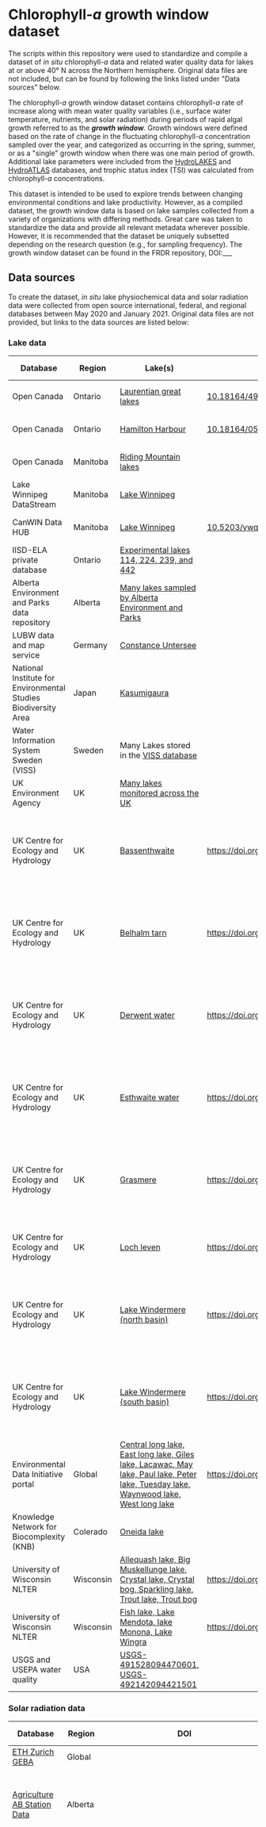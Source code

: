# Chlorophyll-*a* growth window dataset
The scripts within this repository were used to standardize and compile a dataset of *in situ* chlorophyll-*a* data and related water quality data for lakes at or above 40° N across the Northern hemisphere. Original data files are not included, but can be found by following the links listed under "Data sources" below. 

The chlorophyll-*a* growth window dataset contains chlorophyll-*a* rate of increase along with  mean water quality variables (i.e., surface water temperature, nutrients, and solar radiation) during periods of rapid algal growth referred to as the _**growth window**_. Growth windows were defined based on the rate of change in the fluctuating chlorophyll-*a* concentration sampled over the year, and categorized as occurring in the spring, summer, or as a "single" growth window when there was one main period of growth. Additional lake parameters were included from the [HydroLAKES](https://hydrosheds./page/hydrolakes) and [HydroATLAS](https://hydrosheds.org/page/hydroatlas) databases, and trophic status index (TSI) was calculated from chlorophyll-*a* concentrations.

This dataset is intended to be used to explore trends between changing environmental conditions and lake productivity. However, as a compiled dataset, the growth window data is based on lake samples collected from a variety of organizations with differing methods. Great care was taken to standardize the data and provide all relevant metadata wherever possible. However, it is recommended that the dataset be uniquely subsetted depending on the research question (e.g., for sampling frequency). The growth window dataset can be found in the FRDR repository, DOI:___

 
## Data sources

To create the dataset, *in situ* lake physiochemical data and solar radiation data were collected from open source international, federal, and regional databases between May 2020 and January 2021. Original data files are not provided, but links to the data sources are listed below:
 
### Lake data 
 | Database                                                         | Region    | Lake(s)                                                                                                                                                                                                                                                                                                                                                  | DOI                                                                                            | Data licence                                                                                                       | Citation                                                                                                                                                                                                                                                                                                                                                                                                                                                                                                                                       |
|------------------------------------------------------------------|-----------|----------------------------------------------------------------------------------------------------------------------------------------------------------------------------------------------------------------------------------------------------------------------------------------------------------------------------------------------------------|------------------------------------------------------------------------------------------------|--------------------------------------------------------------------------------------------------------------------|------------------------------------------------------------------------------------------------------------------------------------------------------------------------------------------------------------------------------------------------------------------------------------------------------------------------------------------------------------------------------------------------------------------------------------------------------------------------------------------------------------------------------------------------|
| Open Canada                                                      | Ontario   | [Laurentian great lakes](https://open.canada.ca/data/en/dataset/cfdafa0c-a644-47cc-ad54-460304facf2e)                                                                                                                                                                                                                                                    | [10.18164/495eb10d-d423-432a-980f-264ef287d45b](10.18164/495eb10d-d423-432a-980f-264ef287d45b) | [Open Government Licence](https://open.canada.ca/en/open-government-licence-canada)                                |                                                                                                                                                                                                                                                                                                                                                                                                                                                                                                                                                |
| Open Canada                                                      | Ontario   | [Hamilton Harbour](https://open.canada.ca/data/en/dataset/c50e3bb8-97f5-48be-a910-a8a7b59f85ff)                                                                                                                                                                                                                                                          | [10.18164/05c4fa07-2a1e-46fa-a98a-1dc64bb97326](10.18164/05c4fa07-2a1e-46fa-a98a-1dc64bb97326) | [Open Government Licence](https://open.canada.ca/en/open-government-licence-canada)                                |                                                                                                                                                                                                                                                                                                                                                                                                                                                                                                                                                |
| Open Canada                                                      | Manitoba  | [Riding Mountain lakes](https://open.canada.ca/data/en/dataset/2a55313f-26fc-4872-9a57-2a7bf2a4cc38)                                                                                                                                                                                                                                                     |                                                                                                | [Open Government Licence](https://open.canada.ca/en/open-government-licence-canada)                                |                                                                                                                                                                                                                                                                                                                                                                                                                                                                                                                                                |
| Lake Winnipeg DataStream                                         | Manitoba  | [Lake Winnipeg](https://lakewinnipegdatastream.ca/explore/#/dataset/d9f476e5-a80b-4499-9c94-e61d8b83dba3/?ref=search&characteristic_media=undefined&characteristic_characteristic_name=Chlorophyll%20a&characteristic_method_speciation=undefined&characteristic_sample_fraction=undefined&characteristic_field=undefined&characteristic_unit=undefined) |                                                                                                | [Open Government Licence](https://open.canada.ca/en/open-government-licence-canada)                                |                                                                                                                                                                                                                                                                                                                                                                                                                                                                                                                                                |
| CanWIN Data HUB                                                  | Manitoba  | [Lake Winnipeg](http://lwbin-datahub.ad.umanitoba.ca/dataset/lwpg-namao-chem/resource/931532fe-1785-4a9f-a857-f5d6ddab43e9?view_id=61484de8-2fe6-46df-abd3-37ac9ca9f4f1)                                                                                                                                                                                 | [10.5203/ywqt-vp63](10.5203/ywqt-vp63)                                                         | [Open Data](https://opendefinition.org/od/2.1/en/)                                                                 | Herbert, C., Stainton, T. (2019). CanWIN Lake Winnipeg to Lake Winnipeg Datastream Conversion, Version 1.0, *Centre for Earth Observation Science*. Winnipeg, MB: University of Manitoba                                                                                                                                                                                                                                                                                                                                                       |
| IISD-ELA private database                                        | Ontario   | [Experimental lakes 114, 224, 239, and 442](https://www.iisd.org/ela/science-data/our-data/data-requests/)                                                                                                                                                                                                                                               |                                                                                                | [Terms and conditions](https://www.iisd.org/ela/wp-content/uploads/2019/07/iisd-ela-data-terms-and-conditions.pdf) |                                                                                                                                                                                                                                                                                                                                                                                                                                                                                                                                                |
| Alberta Environment and Parks data   repository                  | Alberta   | [Many lakes sampled by Alberta Environment and Parks](http://environment.alberta.ca/apps/EdwReportViewer/LakeWaterQuality.aspx)                                                                                                                                                                                                                          |                                                                                                | [Open Government Licence](https://open.canada.ca/en/open-government-licence-canada)                                |                                                                                                                                                                                                                                                                                                                                                                                                                                                                                                                                                |
| LUBW data and map service                                        | Germany   | [Constance Untersee](https://udo.lubw.baden-wuerttemberg.de/public/index.xhtml)                                                                                                                                                                                                                                                                          |                                                                                                | [User agreement](https://www.lubw.baden-wuerttemberg.de/umweltinformationssystem/nutzungsvereinbarung)             |                                                                                                                                                                                                                                                                                                                                                                                                                                                                                                                                                |
| National Institute for Environmental Studies Biodiversity Area | Japan     | [Kasumigaura](http://db.cger.nies.go.jp/gem/inter/GEMS/database/kasumi/contents/datalist.html)                                                                                                                                                                                                                                                           |                                                                                                | [Terms of use](https://db.cger.nies.go.jp/gem/inter/GEMS/database/kasumi/contents/terms.html)                      | National Institute for Environmental Studies (2016) *Lake Kasumigaura Database*, National Institute for Environmental Studies, Japan. Accessed via https://db.cger.nies.go.jp/gem/moni-e/inter/GEMS/database/kasumi/index.html                                                                                                                                                                                                                                                                                                                 |
| Water Information System Sweden (VISS)                           | Sweden    | Many Lakes stored in the [VISS database](https://viss.lansstyrelsen.se/)                                                                                                                                                                                                                                                                                 |                                                                                                | [CC0 license - free use](https://viss.lansstyrelsen.se/About.aspx?aboutPageID=5)                                   |                                                                                                                                                                                                                                                                                                                                                                                                                                                                                                                                                |
| UK Environment Agency                                            | UK        | [Many lakes monitored across the UK](https://environment.data.gov.uk/water-quality/view/download)                                                                                                                                                                                                                                                        |                                                                                                | [Terms of use](https://support.environment.data.gov.uk/hc/en-gb/articles/360015443132-Terms-and-Conditions)        |                                                                                                                                                                                                                                                                                                                                                                                                                                                                                                                                                |
| UK Centre for Ecology and Hydrology                              | UK        | [Bassenthwaite](https://catalogue.ceh.ac.uk/documents/91d763f2-978d-4891-b3c6-f41d29b45d55)                                                                                                                                                                                                                                                              | https://doi.org/10.5285/91d763f2-978d-4891-b3c6-f41d29b45d55                                   | [Terms of use](https://eidc.ceh.ac.uk/licences/lakesEcology/plain)                                                 | Maberly, S.C.; Carter, H.T.; Clarke, M.A.; De Ville, M.M.; Fletcher, J.M.; James, J.B.; Keenan, P.; Kelly, J.L.; Mackay, E.B.; Parker, J.E.; Patel, M.; Pereira, M.G.; Rhodes, G. ; Tanna, B.; Thackeray, S.J.; Vincent, C.; Feuchtmayr, H. (2017). Surface temperature, surface oxygen, water clarity, water chemistry and phytoplankton chlorophyll a data from Bassenthwaite Lake, 1990 to 2013. *NERC Environmental Information Data Centre*. https://doi.org/10.5285/91d763f2-978d-4891-b3c6-f41d29b45d55                                 |
| UK Centre for Ecology   and Hydrology                            | UK        | [Belhalm tarn](https://doi.org/10.5285/393a5946-8a22-4350-80f3-a60d753beb00)                                                                                                                                                                                                                                                                             | https://doi.org/10.5285/393a5946-8a22-4350-80f3-a60d753beb00                                   | [Terms of use](https://eidc.ceh.ac.uk/licences/lakesEcology/plain)                                                 | Maberly, S.C.; Brierley, B.; Carter, H.T.; Clarke, M.A.; De Ville, M.M.; Fletcher, J.M.; James, J.B.; Keenan, P.; Kelly, J.L.; Mackay, E.B.; Parker, J.E.; Patel, M.; Pereira, M.G.; Rhodes, G.; Tanna, B.; Thackeray, S.J.; Vincent, C.; Feuchtmayr, H. (2017). Surface temperature, surface oxygen, water clarity, water chemistry and phytoplankton chlorophyll a data from Blelham Tarn, 1945 to 2013. *NERC Environmental Information Data Centre*. (Dataset). https://doi.org/10.5285/393a5946-8a22-4350-80f3-a60d753beb00               |
| UK Centre for Ecology and Hydrology                              | UK        | [Derwent water](https://catalogue.ceh.ac.uk/documents/106844ff-7b4c-45c3-8b4c-7cfb4a4b953b)                                                                                                                                                                                                                                                              | https://doi.org/10.5285/106844ff-7b4c-45c3-8b4c-7cfb4a4b953b                                   | [Open Government Licence v3](https://eidc.ceh.ac.uk/licences/OGL/plain)                                            | Maberly, S.C.; Carter, H.T.; Clarke, M.A.; De Ville, M.M.; Fletcher, J.M.; James, J.B.; Keenan, P.; Kelly, J.L.; Mackay, E.B.; Parker, J.E.; Patel, M.; Pereira, M.G.; Rhodes, G. ; Tanna, B.; Thackeray, S.J.; Vincent, C.; Feuchtmayr, H. (2017). Surface temperature, surface oxygen, water clarity, water chemistry and phytoplankton chlorophyll a data from Derwent Water, 1990 to 2013. *NERC Environmental Information Data Centre*. https://doi.org/10.5285/106844ff-7b4c-45c3-8b4c-7cfb4a4b953b                                      |
| UK Centre for Ecology and Hydrology                              | UK        | [Esthwaite water](https://catalogue.ceh.ac.uk/documents/87360d1a-85d9-4a4e-b9ac-e315977a52d3)                                                                                                                                                                                                                                                            | https://doi.org/10.5285/87360d1a-85d9-4a4e-b9ac-e315977a52d3                                   | [Terms of use](https://eidc.ceh.ac.uk/licences/lakesEcology/plain)                                                 | Maberly, S.C.; Brierley, B.; Carter, H.T.; Clarke, M.A.; De Ville, M.M.; Fletcher, J.M.; James, J.B.; Keenan, P.; Kelly, J.L.; Mackay, E.B.; Parker, J.E.; Patel, M.; Pereira, M.G.; Rhodes, G.; Tanna, B.; Thackeray, S.J.; Vincent, C.; Feuchtmayr, H. (2017). Surface temperature, surface oxygen, water clarity, water chemistry and phytoplankton chlorophyll a data from Esthwaite Water, 1945 to 2013. *NERC Environmental Information Data Centre*. https://doi.org/10.5285/87360d1a-85d9-4a4e-b9ac-e315977a52d3                       |
| UK Centre for Ecology and Hydrology                              | UK        | [Grasmere](https://catalogue.ceh.ac.uk/documents/b891c50a-1f77-48b2-9c41-7cc0e8993c50)                                                                                                                                                                                                                                                                   | https://doi.org/10.5285/b891c50a-1f77-48b2-9c41-7cc0e8993c50                                   | [Terms of use](https://eidc.ceh.ac.uk/licences/lakesEcology/plain)                                                 | Maberly, S.C.; Brierley, B.; Carter, H.T.; Clarke, M.A.; De Ville, M.M.; Fletcher, J.M.; James, J.B.; Keenan, P.; Kelly, J.L.; Mackay, E.B.; Parker, J.E.; Patel, M.; Pereira, M.G.; Rhodes, G.; Tanna, B.; Thackeray, S.J.; Vincent, C.; Feuchtmayr, H. (2017). Surface temperature, surface oxygen, water clarity, water chemistry and phytoplankton chlorophyll a data from Grasmere, 1968 to 2013. *NERC Environmental Information Data Centre*. https://doi.org/10.5285/b891c50a-1f77-48b2-9c41-7cc0e8993c50                              |
| UK Centre for Ecology and Hydrology                              | UK        | [Loch leven](https://catalogue.ceh.ac.uk/documents/2969776d-0b59-4435-a746-da50b8fd62a3)                                                                                                                                                                                                                                                                 | https://doi.org/10.5285/2969776d-0b59-4435-a746-da50b8fd62a3                                   | [Open Government Licence v3](https://eidc.ceh.ac.uk/licences/OGL/plain)                                            | Dudley, B. J.; May, L.; Spears, B. M.; Kirika, A. (2013). Loch Leven long-term monitoring data: phosphorus, silica and chlorophyll concentrations, water clarity and temperature, 1985-2007. NERC Environmental Information Data Centre. https://doi.org/10.5285/2969776d-0b59-4435-a746-da50b8fd62a3                                                                                                                                                                                                                                          |
| UK Centre for Ecology and Hydrology                              | UK        | [Lake Windermere (north basin)](https://catalogue.ceh.ac.uk/documents/f385b60a-2a6b-432e-aadd-a9690415a0ca)                                                                                                                                                                                                                                              | https://doi.org/10.5285/f385b60a-2a6b-432e-aadd-a9690415a0ca                                   | [Terms of use](https://eidc.ceh.ac.uk/licences/lakesEcology/plain)                                                 | Maberly, S.C.; Brierley, B.; Carter, H.T.; Clarke, M.A.; De Ville, M.M.; Fletcher, J.M.; James, J.B.; Keenan, P.; Kelly, J.L.; Mackay, E.B.; Parker, J.E.; Patel, M.; Pereira, M.G.; Rhodes, G.; Tanna, B.; Thackeray, S.J.; Vincent, C.J.; Feuchtmayr, H. (2017). Surface temperature, surface oxygen, water clarity, water chemistry and phytoplankton chlorophyll a data from Windermere North Basin, 1945 to 2013. *NERC Environmental Information Data Centre*. https://doi.org/10.5285/f385b60a-2a6b-432e-aadd-a9690415a0ca              |
| UK Centre for Ecology and Hydrology                              | UK        | [Lake Windermere (south basin)](https://catalogue.ceh.ac.uk/documents/e3c4d368-215d-49b2-8e12-74c99c4c3a9d)                                                                                                                                                                                                                                              | https://doi.org/10.5285/e3c4d368-215d-49b2-8e12-74c99c4c3a9d                                   | [Terms of use](https://eidc.ceh.ac.uk/licences/lakesEcology/plain)                                                 | Maberly, S.C.; Brierley, B.; Carter, H.T.; Clarke, M.A.; De Ville, M.M.; Fletcher, J.M.; James, J.B.; Keenan, P.;   Kelly, J.L.; Mackay, E.B.; Parker, J.E.; Patel, M.; Pereira, M.G.; Rhodes, G.; Tanna, B.; Thackeray, S.J.; Vincent, C.J.; Feuchtmayr, H. (2017). Surface temperature, surface oxygen, water clarity, water chemistry and phytoplankton chlorophyll a data from Windermere South Basin, 1945 to 2013. *NERC Environmental Information Data Centre*. (Dataset). https://doi.org/10.5285/e3c4d368-215d-49b2-8e12-74c99c4c3a9d |
| Environmental Data Initiative portal                             | Global    | [Central long lake, East long lake, Giles lake, Lacawac, May lake, Paul lake, Peter lake, Tuesday lake, Waynwood lake, West long lake](https://portal.edirepository.org/nis/mapbrowse?packageid=knb-lter-ntl.354.4)                                                                                                                                      | https://doi.org/10.6073/pasta/6a658526e313dbcecbc0331a1f343c01                                 | [Creative Commons license CC-BY 4.0](https://creativecommons.org/licenses/by/4.0/)                                 |                                                                                                                                                                                                                                                                                                                                                                                                                                                                                                                                                |
| Knowledge Network for Biocomplexity   (KNB)                      | Colerado  | [Oneida lake](https://knb.ecoinformatics.org/view/kgordon.35.96)                                                                                                                                                                                                                                                                                        |                                                                                                | [Open Data Commons Attribution License](http://www.opendatacommons.org/licenses/by/1.0/)                           | Lars G. Rudstam. Limnological data and depth profile from Oneida Lake, New York, 1975 to present. *Knowledge Network for Biocomplexity*. kgordon.35.96.                                                                                                                                                                                                                                                                                                                                                                                        |
| University of Wisconsin NLTER                                    | Wisconsin | [Allequash lake, Big Muskellunge lake, Crystal lake, Crystal bog, Sparkling lake, Trout lake, Trout bog](https://lter.limnology.wisc.edu/node/55078)                                                                                                                                                                                                     | https://doi.org/10.6073/pasta/6c8ee65f6876a7274bfe7714ae7c3a70                                 | [Data use agreement](https://lter.limnology.wisc.edu/about/ntl-lter-data-access-policy)                            | N. Lead PI, J. Magnuson, S. Carpenter, and E. Stanley. 2019. North Temperate Lakes LTER: Chlorophyll - Trout Lake Area 1981 - current ver 30. *Environmental Data Initiative*. https://doi.org/10.6073/pasta/6c8ee65f6876a7274bfe7714ae7c3a70.                                                                                                                                                                                                                                                                                                 |
| University of Wisconsin NLTER                                    | Wisconsin | [Fish lake, Lake Mendota, lake Monona, Lake Wingra](https://lter.limnology.wisc.edu/dataset/north-temperate-lakes-lter-chlorophyll-madison-lakes-area-1995-current)                                                                                                                                                                                      | https://doi.org/10.6073/pasta/f28e278afc34f1b7bd4f3cdc02b733a2                                 | [Data use agreement](https://lter.limnology.wisc.edu/about/ntl-lter-data-access-policy)                            | N. Lead PI, J. Magnuson, S. Carpenter, and E. Stanley. 2019. North Temperate Lakes LTER: Chlorophyll - Madison Lakes Area 1995 - current ver 27. *Environmental Data Initiative*. https://doi.org/10.6073/pasta/f28e278afc34f1b7bd4f3cdc02b733a2.                                                                                                                                                                                                                                                                                              |
| USGS and USEPA water quality                                     | USA       | [USGS-491528094470601, USGS-492142094421501](https://www.waterqualitydata.us)                                                                                                                                                                                                                                                                            |                                                                                                | [User guide](https://www.waterqualitydata.us/portal_userguide/)                                                    |                                                                                                                                                                                                                                                                                                                                                                                                                                                                                                                                                |
### Solar radiation data
| Database                                                                                    | Region  | DOI                                       | Data licence                                                                                                       | Citation                                                                                                                                                                                                                                                                                                                                                                                                                                                                                                                                                                                                                                                                                    |
|---------------------------------------------------------------------------------------------|---------|-------------------------------------------|--------------------------------------------------------------------------------------------------------------------|---------------------------------------------------------------------------------------------------------------------------------------------------------------------------------------------------------------------------------------------------------------------------------------------------------------------------------------------------------------------------------------------------------------------------------------------------------------------------------------------------------------------------------------------------------------------------------------------------------------------------------------------------------------------------------------------|
| [ETH Zurich GEBA](https://geba.ethz.ch)                                                     | Global  |                                           | [Data availability](https://geba.ethz.ch/data-retrieval/data-formats.html)                                         |                                                                                                                                                                                                                                                                                                                                                                                                                                                                                                                                                                                                                                                                                             |
| [Agriculture AB Station Data](https://agriculture.alberta.ca/acis/weather-data-viewer.jsp)  | Alberta |                                           | [Terms of use](https://agriculture.alberta.ca/acis/data-disclaimer.jsp)                                            | Data provided by Alberta Agriculture and Forestry, Alberta ClimateInformation Service (ACIS) https://acis.alberta.ca (August 2020)                                                                                                                                                                                                                                                                                                                                                                                                                                                                                                                                                          |
| [Baseline Solar Radiation Network](https://bsrn.awi.de/)                                    | Global  | https://doi.org/10.1594/PANGAEA.880000    | [Creative Commons license CC-BY 4.0](https://creativecommons.org/licenses/by/4.0/)                                 | Driemel, A., Augustine, J., Behrens, K., Colle, S., Cox, C., Cuevas-Agulló, E., Denn, F. M., Duprat, T., Fukuda, M., Grobe, H., Haeffelin, M., Hodges, G., Hyett, N., Ijima, O., Kallis, A., Knap, W., Kustov, V., Long, C. N., Longenecker, D., Lupi, A., Maturilli, M., Mimouni, M., Ntsangwane, L., Ogihara, H., Olano, X., Olefs, M., Omori, M., Passamani, L., Pereira, E. B., Schmithüsen, H., Schumacher, S., Sieger, R., Tamlyn, J., Vogt, R., Vuilleumier, L., Xia, X., Ohmura, A., and König-Langlo, G.: Baseline Surface Radiation Network (BSRN): structure and data description (1992–2017), *Earth Systems Science Data*, 10, 1491-1501, doi:10.5194/essd-10-1491-2018, 2018. |
| Environment and Climate Change Canada (ECCC)                                                | Canada  | Source: direct   communication  with ECCC | [Open Government Licence](https://open.canada.ca/en/open-government-licence-canada)                                |                                                                                                                                                                                                                                                                                                                                                                                                                                                                                                                                                                                                                                                                                             |
| [IISD-ELA private database](https://www.iisd.org/ela/science-data/our-data/data-requests/) | Ontario |                                           | [Terms and conditions](https://www.iisd.org/ela/wp-content/uploads/2019/07/iisd-ela-data-terms-and-conditions.pdf) |                                                                                                                                                                                                                                                                                                                                                                                                                                                                                                                                                                                                                                                                                             |
### Additional parameters:
| Database                                                                                                                                                                                                                     | Description                                                                           |
|------------------------------------------------------------------------------------------------------------------------------------------------------------------------------------------------------------------------------|---------------------------------------------------------------------------------------|
| [Global Multi-resolution Terrain Elevation Data (GMTED2010)](https://www.usgs.gov/core-science-systems/eros/coastal-changes-and-impacts/gmted2010?qt-science_support_page_related_con=0#qt-science_support_page_related_con) | Global digital elevation model used to extract lake and SSR station elevation in QGIS |
| [HydroLAKES](https://hydrosheds.org/page/hydrolakes)                                                                                                                                                                         | Global lake shapefile used to assign lake area, mean depth, and volume                |
| [HydroATLAS](https://hydrosheds.org/page/hydroatlas)                                                                                                                                                                         | Global shapefile for regional attributes, used to assign climate zone to each lake    |

## Methods

Growth windows are defined based on the rate of change in chlorophyll-*a* concentration throughout the year after smoothing the annual time series for each lake using the Savitzky-Golay filter [(Savitzky and Golay, 1964)](https://pubs.acs.org/doi/10.1021/ac60214a047) and flagging optima in the smoothed data using the following functions:

* [scipy.signal savgol_filter](https://docs.scipy.org/doc/scipy/reference/generated/scipy.signal.savgol_filter.html) 
* [scipy.signal find_peaks](https://docs.scipy.org/doc/scipy/reference/generated/scipy.signal.find_peaks.html#scipy.signal.find_peaks)

Mean values were calculated for all water quality variables sampled during the growth window and are provided in the [daily_mean.csv]() file.

#### Quality assurance

Data files from varying sources were formatted to have consistent units and column headers; we removed all data recorded as below the instrument detection limit and selected years where samples were collected a minimum of 8 times over the ice-free season.

## Software and packages 

All data processing and analyses for this project were implemented using Python (ver. 3.7.6) and QGIS/PYQGIS (ver. 3.14).

##  Repository directory

### Folder 1:  Supplementary data: 
Source files used to generate the growth window dataset
  	   	     
* [lake_name_formatting.csv](https://github.com/hfadams/growth_window/blob/662c87faba3d5bd954d160357da87cf4741a9d4c/data/supplementary%20_data/lake_name_formatting.csv): conversion of lake names from original sampling location ID to name in the growth window dataset
* [all\_lake\_coords.csv](https://github.com/hfadams/growth_window/blob/ac46b91a203430bf76440d42d7880bbb072b425e/supplementary_data/all_lake_coordinates.csv): list of coordinates for all lakes in the dataset, used in the growth window calculation scripts. Coordinates were collected from the original data files or searched within the database where possible, otherwise they were estimated based on sampling location name.
  	   	     
### Folder 2: code    
      	
Scripts for formatting data and detecting growth windows

* [growth_window_functions.py](https://github.com/hfadams/growth_window/blob/862bc82edc4b0be763f729d8ec3e078828750e47/code/growth_window_functions.py): all functions used to generate the growth window dataset   	   
* [growth_window_calculations.py](https://github.com/hfadams/growth_window/blob/862bc82edc4b0be763f729d8ec3e078828750e47/code/growth_window_calculations.py): script used to call on the growth window functions
* [ssr\_lakes\_pairing\_qgis.py](https://github.com/hfadams/growth_window/blob/662c87faba3d5bd954d160357da87cf4741a9d4c/code/ssr_lakes_pairing_qgis.py): pairs lakes and SSR stations using PYQGIS
* [lake\_dem\_extraction.py](https://github.com/hfadams/growth_window/blob/662c87faba3d5bd954d160357da87cf4741a9d4c/code/lake_dem_extraction.py): uses DEM in PYQGIS to extract lake elevation
* [ssr\_dem\_extraction.py](https://github.com/hfadams/growth_window/blob/662c87faba3d5bd954d160357da87cf4741a9d4c/code/ssr_dem_extraction.py): uses DEM in PYQGIS to extract SSR station elevation
* [paired\_stations\_ssr\_calcs.py](https://github.com/hfadams/growth_window/blob/662c87faba3d5bd954d160357da87cf4741a9d4c/code/paired_stations_ssr_calcs.py): calculates mean SSR during the growth window and pre-growth window period

	**subfolder: formatting_data:**

	Code used for initial formatting of raw data files before being read into the *growth\_window\_calculations.py* script
	* one python file created for each lake or data source
  	   	   
## Sharing and accessing the data
This project is licensed under the Creative Commons Attribution 4.0 International license, please see [CC BY 4.0](https://creativecommons.org/licenses/by/4.0/) for details.

## Funding
This work is funded by the Canada First Research Excellence Fund’s Global Water Futures Programme.

## Recommended citation 

Adams, H., Ye, J., Slowinski, S., Persaud, B., Kheyrollah Pour, H., van Cappellen, P. (2021). Chlorophyll-*a* growth rates and related environmental variables in temperate and cold-temperate lakes: An open dataset. DOI: ___

## Authors

### Scripts

**Hannah Adams** - *Author* - [LinkedIn](https://www.linkedin.com/in/hannah-adams-624122219/), [GitHub](https://github.com/hfadams), [ORCID iD](https://orcid.org/0000-0003-2647-8021)

**Jane Ye:** - *Co-author* - [LinkedIn](https://www.linkedin.com/in/janeye98/)

### Manuscript

**Hannah Adams** - *Author* - [LinkedIn](https://www.linkedin.com/in/hannah-adams-624122219/), [GitHub](https://github.com/hfadams), [ORCID iD](https://orcid.org/0000-0003-2647-8021)

**Jane Ye:** - *Co-author* - [LinkedIn](https://www.linkedin.com/in/janeye98/)

**Stephanie Slowinski:** -*Co-author* - [LinkedIn](https://www.linkedin.com/in/steph-slowinski/)

**Bhaleka Persaud:** -*Co-author* - [ORCID iD](https://orcid.org/0000-0003-2785-3954)

**Homa Kheyrollah Pour:** -*Principle Investigator* - [Google Scholar](https://scholar.google.ca/citations?hl=en&user=0gMCo6wAAAAJ), [ReSEC lab](https://www.wlu.ca/academics/faculties/faculty-of-science/faculty-profiles/homa-kheyrollah-pour/index.html?ref=academics%2Ffaculties%2Ffaculty-of-arts%2Ffaculty-profiles%2Fhoma-kheyrollah-pour%2Findex.html)

**Philippe Van Cappellen:** -*Principle Investigator*- [Google Scholar](https://scholar.google.ca/citations?user=E0Vw3FwAAAAJ&hl=en), [Ecohydrology Research Group](https://uwaterloo.ca/ecohydrology/people-profiles/philippe-van-cappellen) 











